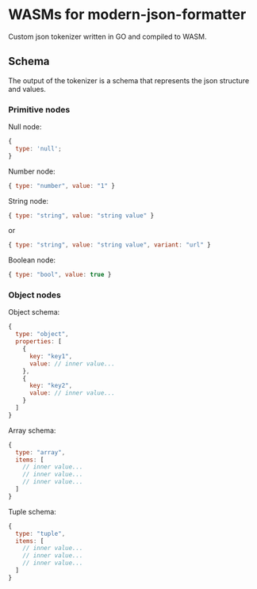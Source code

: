 # WASMs for modern-json-formatter

Custom json tokenizer written in GO and compiled to WASM.

## Schema

The output of the tokenizer is a schema that represents the json structure and values.

### Primitive nodes

Null node:

```js
{
  type: 'null';
}
```

Number node:

```js
{ type: "number", value: "1" }
```

String node:

```js
{ type: "string", value: "string value" }
```

or

```js
{ type: "string", value: "string value", variant: "url" }
```

Boolean node:

```js
{ type: "bool", value: true }
```

### Object nodes

Object schema:

```js
{
  type: "object",
  properties: [
    {
      key: "key1",
      value: // inner value...
    },
    {
      key: "key2",
      value: // inner value...
    }
  ]
}
```

Array schema:

```js
{
  type: "array",
  items: [
    // inner value...
    // inner value...
    // inner value...
  ]
}
```

Tuple schema:

```js
{
  type: "tuple",
  items: [
    // inner value...
    // inner value...
    // inner value...
  ]
}
```
